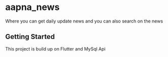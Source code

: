 # aapna_news 

Where you can get daily update news and you can also search on the news

## Getting Started

This project is build up on Flutter and MySql Api 


